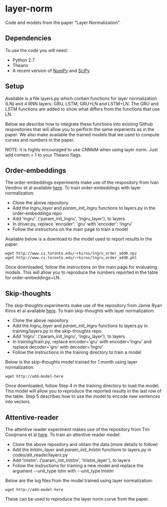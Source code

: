 # layer-norm
Code and models from the paper "Layer Normalization".

## Dependencies

To use the code you will need:

* Python 2.7
* Theano
* A recent version of [NumPy](http://www.numpy.org/) and [SciPy](http://www.scipy.org/)

## Setup

Available is a file layers.py which contain functions for layer normalization (LN) and 4 RNN layers: GRU, LSTM, GRU+LN and LSTM+LN. The GRU and LSTM functions are added to show what differs from the functions that use LN.

Below we describe how to integrate these functions into existing Github respositories that will allow you to perform the same experients as in the paper. We also make available the trained models that we used to compute curves and numbers in the paper.

NOTE: it is highly encouraged to use CNMeM when using layer norm. Just add cnmem = 1 to your Theano flags.

## Order-embeddings

The order-embeddings experiments make use of the respository from Ivan Vendrov et al available [here](https://github.com/ivendrov/order-embedding). To train order-embeddings with layer normalization:

* Clone the above repository
* Add the *lngru_layer* and *param_init_lngru* functions to layers.py in the order-embeddings repo
* Add 'lngru': ('param_init_lngru', 'lngru_layer'), to layers
* In driver.py, replace 'encoder': 'gru' with 'encoder': 'lngru'
* Follow the instructons on the main page to train a model

Available below is a download to the model used to report results in the paper:

    wget http://www.cs.toronto.edu/~rkiros/lngru_order_add0.npz
    wget http://www.cs.toronto.edu/~rkiros/lngru_order_add0.pkl

Once downloaded, follow the instructions on the main page for evaluating models. This will allow you to reproduce the numbers reported in the table for order-embeddings+LN.

## Skip-thoughts

The skip-thoughts experiments make use of the repository from Jamie Ryan Kiros et al available [here](https://github.com/ryankiros/skip-thoughts). To train skip-thoughts with layer normalization:

* Clone the above repository
* Add the *lngru_layer* and *param_init_lngru* functions to layers.py in training/layers.py in the skip-thoughts repo
* Add 'lngru': ('param_init_lngru', 'lngru_layer'), to layers
* In training/train.py, replace encoder='gru' with encoder='lngru' and replace decoder='gru' with decoder='lngru'
* Follow the instructions in the training directory to train a model

Below is the skip-thoughts model trained for 1 month using layer normalization:

    wget http://add-model-here

Once downloaded, follow Step 4 in the training directory to load the model. This model will allow you to reproduce the reported results in the last row of the table. Step 5 describes how to use the model to encode new sentences into vectors.

## Attentive-reader

The attentive reader experiment makes use of the repository from Tim Cooijmans et al [here](https://github.com/cooijmanstim/Attentive_reader/tree/bn). To train an attentive reader model:

* Clone the above repository and obtain the data (more details to follow)
* Add the *lnlstm_layer* and *param_init_lnlstm* functions to layers.py in codes/att_reader/layers.py
* Add 'lnlstm': ('param_init_lnlstm', 'lnlstm_layer'), to layers
* Follow the instructions for training a new model and replace the argument --unit_type lstm with --unit_type lnlstm

Below are the log files from the model trained using layer normalization:

    wget http://add-model-here

These can be used to reproduce the layer norm curve from the paper.
